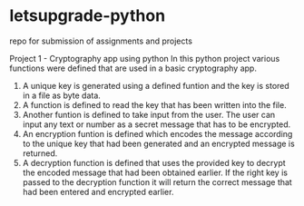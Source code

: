 # letsupgrade-python
repo for submission of assignments and projects

Project 1 - Cryptography app using python
In this python project various functions were defined that are used in a basic cryptography app. 
1) A unique key is generated using a defined funtion and the key is stored in a file as byte data. 
2) A function is defined to read the key that has been written into the file.
3) Another funtion is defined to take input from the user. The user can input any text or number as a secret message that has to be encrypted.
4) An encryption funtion is defined which encodes the message according to the unique key that had been generated and an encrypted message is returned.
5) A decryption function is defined that uses the provided key to decrypt the encoded message that had been obtained earlier. If the right key is passed to the decryption function 
it will return the correct message that had been entered and encrypted earlier. 
